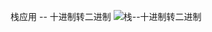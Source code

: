 栈应用 -- 十进制转二进制
![栈--十进制转二进制](https://github.com/jackkii/python_try/blob/master/stack/picture/栈--十进制转二进制.PNG)
